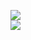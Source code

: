 [![](https://img.shields.io/badge/Made%20With-Github%20Spray-lightgrey.svg?style=for-the-badge&logo=github)](https://github.com/Annihil/github-spray#2592)  
[![](https://i.imgur.com/2DrTn0Z.gif)](https://github.com/Annihil/github-spray)